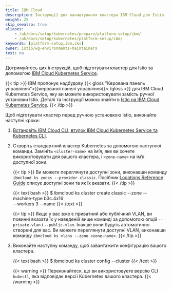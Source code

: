 ```yaml
---
title: IBM Cloud
description: Інструкції для налаштування кластера IBM Cloud для Istio.
weight: 25
skip_seealso: true
aliases:
    - /uk/docs/setup/kubernetes/prepare/platform-setup/ibm/
    - /uk/docs/setup/kubernetes/platform-setup/ibm/
keywords: [platform-setup,ibm,iks]
owner: istio/wg-environments-maintainers
test: no
---
```


Дотримуйтесь цих інструкцій, щоб підготувати кластер для Istio за допомогою [IBM Cloud Kubernetes Service](https://cloud.ibm.com/docs/containers?topic=containers-getting-started).

{{< tip >}}
IBM пропонує надбудову {{< gloss "Керована панель управління">}}керованої панелі управління{{< /gloss >}} для IBM Cloud Kubernetes Service, яку ви можете використовувати замість ручної установки Istio. Деталі та інструкції можна знайти в [Istio на IBM Cloud Kubernetes Service](https://cloud.ibm.com/docs/containers?topic=containers-istio).
{{< /tip >}}

Щоб підготувати кластер перед ручною установкою Istio, виконайте наступні кроки:

1. [Встановіть IBM Cloud CLI, втулок IBM Cloud Kubernetes Service та Kubernetes CLI](https://cloud.ibm.com/docs/containers?topic=containers-cs_cli_install).

2. Створіть стандартний кластер Kubernetes за допомогою наступної команди. Замініть `<cluster-name>` на імʼя, яке ви хочете використовувати для вашого кластера, і `<zone-name>` на імʼя доступної зони.

    {{< tip >}}
    Ви можете переглянути доступні зони, виконавши команду `ibmcloud ks zones --provider classic`. Посібник [Locations Reference Guide](https://cloud.ibm.com/docs/containers?topic=containers-regions-and-zones) описує доступні зони та як їх вказати.
    {{< /tip >}}

    {{< text bash >}}
    $ ibmcloud ks cluster create classic --zone <zone-name> --machine-type b3c.4x16 \
      --workers 3 --name <cluster-name>
    {{< /text >}}

    {{< tip >}}
    Якщо у вас вже є приватний або публічний VLAN, ви повинні вказати їх у наведеній вище команді за допомогою опцій `--private-vlan` і `--public-vlan`. Інакше вони будуть автоматично створені для вас. Ви можете переглянути доступні VLAN, виконавши команду `ibmcloud ks vlans --zone <zone-name>`.
    {{< /tip >}}

3. Виконайте наступну команду, щоб завантажити конфігурацію вашого кластера.

    {{< text bash >}}
    $ ibmcloud ks cluster config --cluster <cluster-name>
    {{< /text >}}

    {{< warning >}}
    Переконайтеся, що ви використовуєте версію CLI `kubectl`, яка відповідає версії Kubernetes вашого кластера.
    {{< /warning >}}

